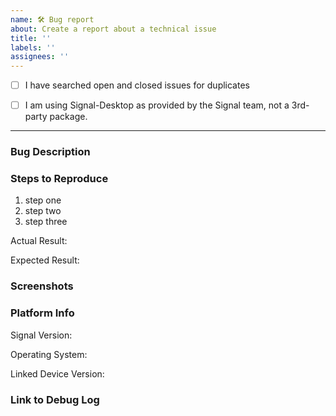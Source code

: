 ```yaml
---
name: 🛠️ Bug report
about: Create a report about a technical issue
title: ''
labels: ''
assignees: ''
---
```


<!--
Our bug tracker is ONLY for bugs. It is not for feature requests, questions, or comments.

Please fill out this template with all the information you have. We can't do much without
both the logs and a detailed description of what you've encountered. Please do your best!

Please note that this tracker is only for bugs. Please try these locations if you have a question or comment:

  https://community.signalusers.org/
  http://support.signal.org/
  support@signal.org

Lastly, be sure to preview your issue before saving. Thanks!
-->

- [ ] I have searched open and closed issues for duplicates
<!--
  You can search all issues here:
    https://github.com/signalapp/Signal-Desktop/issues?utf8=%E2%9C%93&q=is%3Aissue
  Replace [ ] with [X] once you've searched
-->
- [ ] I am using Signal-Desktop as provided by the Signal team, not a 3rd-party package.
<!--
  If you're using a 3rd-party package, please report it to them first.
  For flatpak:
  - https://github.com/flathub/org.signal.Signal/issues
  For snap:
  - https://github.com/flathub/org.signal.Signal/issues
  For archlinux:
  - https://aur.archlinux.org/packages/signal-desktop-beta/
  etc.
-->

---

### Bug Description

<!-- Give an overall summary of the issue. -->

### Steps to Reproduce

<!-- Using bullet points, list the steps that reproduce the bug. -->

1.  step one
2.  step two
3.  step three

Actual Result:

<!-- Describe the details of the buggy behaviour. -->

Expected Result:

<!-- Describe in detail what the correct behavior should be. -->

### Screenshots

<!--
How to take screenshots on all OSes: https://www.take-a-screenshot.org/
You can drag and drop images into this text box.
-->

### Platform Info

Signal Version:

<!-- You can see Signal's version number at Help -> About or File -> About Signal Desktop -->

Operating System:

<!-- Instructions for finding your OS version are here: http://whatsmyos.com/ -->

Linked Device Version:

<!-- Android: Settings -> Help,  iOS: Settings -> General -> About -->

### Link to Debug Log

<!--
Immediately after the bug has happened, submit a debug log via View -> Debug Log, then copy that URL here.

In most cases, a log from your other devices is also useful:
  Android: https://support.signal.org/hc/en-us/articles/360007318591#android_debug
  iOS: https://support.signal.org/hc/en-us/articles/360007318591#ios_debug
-->

